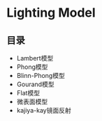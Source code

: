 # Lighting Model

## 目录
+ Lambert模型
+ Phong模型
+ Blinn-Phong模型
+ Gourand模型
+ Flat模型
+ 微表面模型
+ kajiya-kay镜面反射
